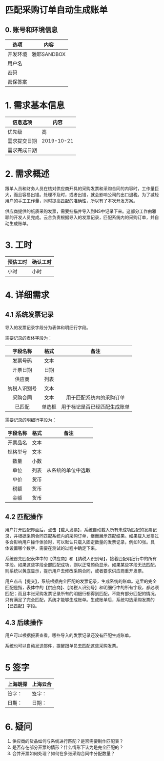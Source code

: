 # 匹配采购订单自动生成账单

## 0. 账号和环境信息

选项 | 内容
---|---
开发环境 | 雅耶SANDBOX 
用户名	| 
密码	| 
密保答案 | 

# 1. 需求基本信息

信息选项 | 内容
---|---
优先级 | 高 
需求提交日期 | 2019-10-21 
需求完成日期 |  

# 2. 需求概述

跟单人员和财务人员在核对供应商开具的采购发票和采购合同的内容时，工作量巨大，而且容易出错。处理不及时，或者出错，就会影响公司的出口退税。为了减轻用户的手工工作量，同时提高匹配的准确性，所以有了本次开发方案。

供应商提供的纸质采购发票，需要扫描并导入到NS中记录下来。这部分工作由雅耶的开发人员完成。云合负责根据导入的发票记录，匹配系统内的采购订单，并自动生成账单。

# 3. 工时

预估工时 | 确认工时
---|---
小时 | 小时 

# 4. 详细需求

## 4.1 系统发票记录

导入的发票记录字段分为表体和明细行字段。

需要记录的表体字段为：

|   字段名称   |  格式  |             备注             |
| :----------: | :----: | :--------------------------: |
|   发票号码   |  文本  |                              |
|   开票日期   |  日期  |                              |
|    供应商    |  列表  |                              |
| 纳税人识别号 |  文本  |                              |
|   采购合同   |  文本  |   用于匹配系统内的采购订单   |
|    已匹配    | 单选框 | 用于标记是否已经匹配生成账单 |

需要记录的明细行字段为：

| 字段名称 | 格式 |        备注        |
| :------: | :--: | :----------------: |
| 开票品名 | 文本 |                    |
| 规格型号 | 文本 |                    |
|   数量   | 小数 |                    |
|   单位   | 列表 | 从系统的单位中选取 |
|   单价   | 货币 |                    |
|   税额   | 货币 |                    |
|   金额   | 货币 |                    |

## 4.2 匹配操作

用户打开匹配界面后，点击【载入发票】，系统自动载入所有未成功匹配的发票记录，并根据采购合同匹配系统内的采购订单，继而展示匹配结果。如果载入发票过多会影响用户操作体验时，可以默认只载入固定数量的发票记录，例如10张。具体设置哪个数字，需要在测试的过程中确定下来。

系统首先匹配表体中的【供应商】和【纳税人识别号】，接着匹配明细行中的所有字段。如果这些字段全部匹配成功，则以正常颜色显示。如果某些字段无法匹配，则系统以黄底显示，提示用户去修改采购合同，或者要求供应商重开发票。

用户点击【提交】，系统根据完全匹配的发票记录，生成系统的账单。这里的完全匹配是指，表体中的【供应商】、【纳税人识别号】和明细行中的所有字段，都必须匹配；而且本张采购发票记录所有的明细行都得到匹配，不能有部分匹配的情况。只有满足了完全匹配，系统才能够生成账单。生成账单后，系统勾选采购发票的【已匹配】字段。

## 4.3 后续操作

用户可以根据报表查看，哪些导入的发票记录还没有匹配生成账单。

系统也可以自动发送邮件，提醒跟单员去匹配这些采购发票。

# 5 签字

| 上海朗探 | 上海云合 |
| -------- | :------- |
| 签字：   | 签字：   |
| 日期：   | 日期：   |

# 6. 疑问

1. 供应商的货品如何与系统进行匹配？是否需要制作匹配表？
2. 是否存在部分开票的情形？什么情形下认为是完全匹配的？
3. 合并开票如何处理？如何在多张采购合同中分配数量？